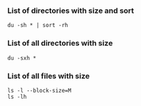 ### List of directories with size and sort
```shell
du -sh * | sort -rh
``````

### List of all directories with size
```shell
du -sxh *
```

### List of all files with size
```shell
ls -l --block-size=M
ls -lh
```
